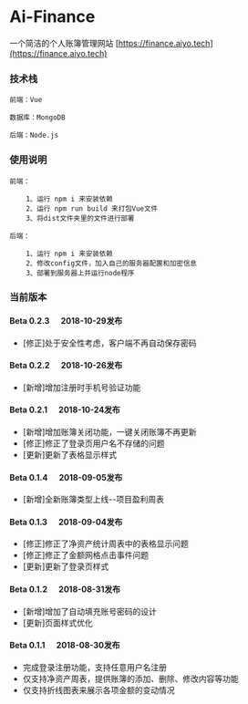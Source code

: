 # Ai-Finance
一个简洁的个人账簿管理网站 [https://finance.aiyo.tech](https://finance.aiyo.tech)


### 技术栈

	前端：Vue

	数据库：MongoDB
	
	后端：Node.js

### 使用说明

	前端：

		1、运行 npm i 来安装依赖
		2、运行 npm run build 来打包Vue文件
		3、将dist文件夹里的文件进行部署

	后端：

		1、运行 npm i 来安装依赖
		2、修改config文件，加入自己的服务器配置和加密信息
		3、部署到服务器上并运行node程序

### 当前版本

#### Beta 0.2.3&nbsp;&nbsp;&nbsp;&nbsp;&nbsp;&nbsp;2018-10-29发布

* [修正]处于安全性考虑，客户端不再自动保存密码

#### Beta 0.2.2&nbsp;&nbsp;&nbsp;&nbsp;&nbsp;&nbsp;2018-10-26发布

* [新增]增加注册时手机号验证功能

#### Beta 0.2.1&nbsp;&nbsp;&nbsp;&nbsp;&nbsp;&nbsp;2018-10-24发布

* [新增]增加账簿关闭功能，一键关闭账簿不再更新
* [修正]修正了登录页用户名不存储的问题
* [更新]更新了表格显示样式

#### Beta 0.1.4&nbsp;&nbsp;&nbsp;&nbsp;&nbsp;&nbsp;2018-09-05发布

* [新增]全新账簿类型上线--项目盈利周表

#### Beta 0.1.3&nbsp;&nbsp;&nbsp;&nbsp;&nbsp;&nbsp;2018-09-04发布

* [修正]修正了净资产统计周表中的表格显示问题
* [修正]修正了金额网格点击事件问题
* [更新]更新了登录页样式

#### Beta 0.1.2&nbsp;&nbsp;&nbsp;&nbsp;&nbsp;&nbsp;2018-08-31发布

* [新增]增加了自动填充账号密码的设计
* [更新]页面样式优化

#### Beta 0.1.1&nbsp;&nbsp;&nbsp;&nbsp;&nbsp;&nbsp;2018-08-30发布

* 完成登录注册功能，支持任意用户名注册
* 仅支持净资产周表，提供账簿的添加、删除、修改内容等功能
* 仅支持折线图表来展示各项金额的变动情况